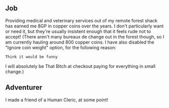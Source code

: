 ## Job
Providing medical and veterinary services out of my remote forest shack has earned me 8GP in copper coins over the years. I don't particularly want or need it, but they're usually insistent enough that it feels rude not to accept!
(There aren't many bureaux de change out in the forest though, so I am currently hauling around 800 copper coins. I have also disabled the "Ignore coin weight" option, for the following reason:

	Think it would be funny

I will absolutely be That Bitch at checkout paying for everything in small change.)

## Adventurer
I made a friend of a Human Cleric, at some point!